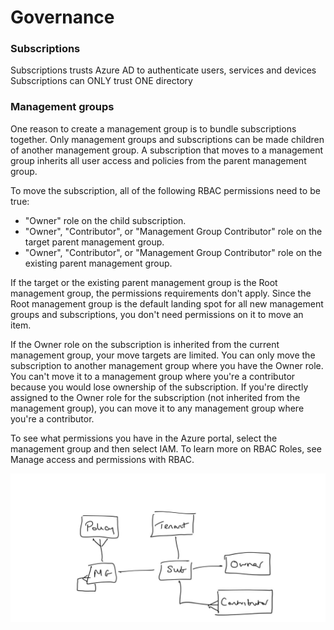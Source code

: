 # Governance

### Subscriptions

Subscriptions trusts Azure AD to authenticate users, services and devices
Subscriptions can ONLY trust ONE directory

### Management groups

One reason to create a management group is to bundle subscriptions together. Only management groups and subscriptions can be made children of another management group. A subscription that moves to a management group inherits all user access and policies from the parent management group.

To move the subscription, all of the following RBAC permissions need to be true:
* "Owner" role on the child subscription.
* "Owner", "Contributor", or "Management Group Contributor" role on the target parent management group.
* "Owner", "Contributor", or "Management Group Contributor" role on the existing parent management group.

If the target or the existing parent management group is the Root management group, the permissions requirements don't apply. Since the Root management group is the default landing spot for all new management groups and subscriptions, you don't need permissions on it to move an item.

If the Owner role on the subscription is inherited from the current management group, your move targets are limited. You can only move the subscription to another management group where you have the Owner role. You can't move it to a management group where you're a contributor because you would lose ownership of the subscription. If you're directly assigned to the Owner role for the subscription (not inherited from the management group), you can move it to any management group where you're a contributor.

To see what permissions you have in the Azure portal, select the management group and then select IAM. To learn more on RBAC Roles, see Manage access and permissions with RBAC.

![Relationships between governance objects in Azure](relationships.jpg)
